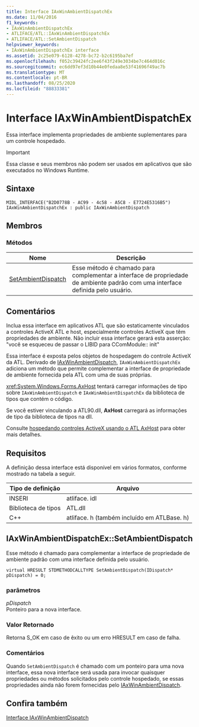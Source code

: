 ```yaml
---
title: Interface IAxWinAmbientDispatchEx
ms.date: 11/04/2016
f1_keywords:
- IAxWinAmbientDispatchEx
- ATLIFACE/ATL::IAxWinAmbientDispatchEx
- ATLIFACE/ATL::SetAmbientDispatch
helpviewer_keywords:
- IAxWinAmbientDispatchEx interface
ms.assetid: 2c25e079-6128-4278-bc72-b2c6195ba7ef
ms.openlocfilehash: f052c39424fc2ee6f43f249e3034be7c464d016c
ms.sourcegitcommit: ec6dd97ef3d10b44e0fedaa8e53f41696f49ac7b
ms.translationtype: MT
ms.contentlocale: pt-BR
ms.lasthandoff: 08/25/2020
ms.locfileid: "88833381"
---
```

# <a name="iaxwinambientdispatchex-interface"></a>Interface IAxWinAmbientDispatchEx

Essa interface implementa propriedades de ambiente suplementares para um controle hospedado.

> [!IMPORTANT]
> Essa classe e seus membros não podem ser usados em aplicativos que são executados no Windows Runtime.

## <a name="syntax"></a>Sintaxe

```
MIDL_INTERFACE("B2D0778B - AC99 - 4c58 - A5C8 - E7724E5316B5") IAxWinAmbientDispatchEx : public IAxWinAmbientDispatch
```

## <a name="members"></a>Membros

### <a name="methods"></a>Métodos

|Nome|Descrição|
|-|-|
|[SetAmbientDispatch](#setambientdispatch)|Esse método é chamado para complementar a interface de propriedade de ambiente padrão com uma interface definida pelo usuário.|

## <a name="remarks"></a>Comentários

Inclua essa interface em aplicativos ATL que são estaticamente vinculados a controles ActiveX ATL e host, especialmente controles ActiveX que têm propriedades de ambiente. Não incluir essa interface gerará esta asserção: "você se esqueceu de passar o LIBID para CComModule:: init"

Essa interface é exposta pelos objetos de hospedagem do controle ActiveX da ATL. Derivado de [IAxWinAmbientDispatch](../../atl/reference/iaxwinambientdispatch-interface.md), `IAxWinAmbientDispatchEx` adiciona um método que permite complementar a interface de propriedade de ambiente fornecida pela ATL com uma de suas próprias.

<xref:System.Windows.Forms.AxHost> tentará carregar informações de tipo sobre `IAxWinAmbientDispatch` e `IAxWinAmbientDispatchEx` da biblioteca de tipos que contém o código.

Se você estiver vinculando a ATL90.dll, **AxHost** carregará as informações de tipo da biblioteca de tipos na dll.

Consulte [hospedando controles ActiveX usando o ATL AxHost](../../atl/hosting-activex-controls-using-atl-axhost.md) para obter mais detalhes.

## <a name="requirements"></a>Requisitos

A definição dessa interface está disponível em vários formatos, conforme mostrado na tabela a seguir.

|Tipo de definição|Arquivo|
|---------------------|----------|
|INSERI|atliface. idl|
|Biblioteca de tipos|ATL.dll|
|C++|atliface. h (também incluído em ATLBase. h)|

## <a name="iaxwinambientdispatchexsetambientdispatch"></a><a name="setambientdispatch"></a> IAxWinAmbientDispatchEx::SetAmbientDispatch

Esse método é chamado para complementar a interface de propriedade de ambiente padrão com uma interface definida pelo usuário.

```
virtual HRESULT STDMETHODCALLTYPE SetAmbientDispatch(IDispatch* pDispatch) = 0;
```

### <a name="parameters"></a>parâmetros

*pDispatch*<br/>
Ponteiro para a nova interface.

### <a name="return-value"></a>Valor Retornado

Retorna S_OK em caso de êxito ou um erro HRESULT em caso de falha.

### <a name="remarks"></a>Comentários

Quando `SetAmbientDispatch` é chamado com um ponteiro para uma nova interface, essa nova interface será usada para invocar quaisquer propriedades ou métodos solicitados pelo controle hospedado, se essas propriedades ainda não forem fornecidas pelo [IAxWinAmbientDispatch](../../atl/reference/iaxwinambientdispatch-interface.md).

## <a name="see-also"></a>Confira também

[Interface IAxWinAmbientDispatch](../../atl/reference/iaxwinambientdispatch-interface.md)
